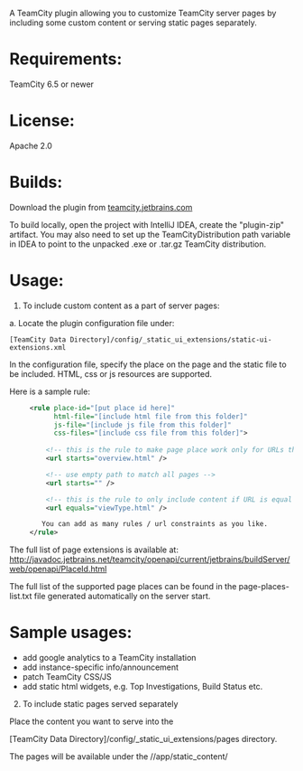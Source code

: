 A TeamCity plugin allowing you to customize TeamCity server pages by including some custom content or serving static pages separately.

Requirements:
=============
TeamCity 6.5 or newer

License:
========
Apache 2.0

Builds:
=======
Download the plugin from [teamcity.jetbrains.com]( http://teamcity.jetbrains.com/viewType.html?buildTypeId=TeamCityPluginsByJetBrains_StaticUiExtensionsAgainstTeamCity8)

To build locally, open the project with IntelliJ IDEA, create the "plugin-zip" artifact. 
You may also need to set up the TeamCityDistribution path variable in IDEA to point to the
unpacked .exe or .tar.gz TeamCity distribution. 

Usage:
======

1) To include custom content as a part of server pages:

a. Locate the plugin configuration file under:

    [TeamCity Data Directory]/config/_static_ui_extensions/static-ui-extensions.xml


In the configuration file, specify the place on the page and the static file to be included.
HTML, css or js resources are supported. 


Here is a sample rule:
```xml
     <rule place-id="[put place id here]" 
           html-file="[include html file from this folder]"
           js-file="[include js file from this folder]"
           css-files="[include css file from this folder]">
         
         <!-- this is the rule to make page place work only for URLs that starts with -->
         <url starts="overview.html" />

         <!-- use empty path to match all pages -->
         <url starts="" />

         <!-- this is the rule to only include content if URL is equal to  -->
         <url equals="viewType.html" />

        You can add as many rules / url constraints as you like.
     </rule>
```

The full list of page extensions is available at:
http://javadoc.jetbrains.net/teamcity/openapi/current/jetbrains/buildServer/web/openapi/PlaceId.html

The full list of the supported page places can be found in the page-places-list.txt file generated automatically on the server start.


Sample usages:
==============
 - add google analytics to a TeamCity installation
 - add instance-specific info/announcement
 - patch TeamCity CSS/JS
 - add static html widgets, e.g. Top Investigations, Build Status etc.


2) To include static pages served separately

Place the content you want to serve into the

[TeamCity Data Directory]/config/_static_ui_extensions/pages directory.

The pages will be available under the /<TC context path>/app/static_content/
